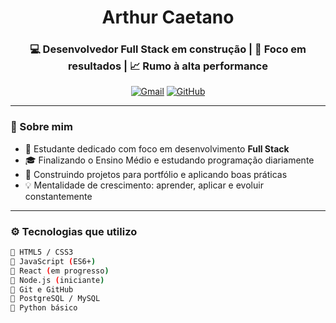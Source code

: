 <h1 align="center">Arthur Caetano</h1>
<h3 align="center">💻 Desenvolvedor Full Stack em construção | 🎯 Foco em resultados | 📈 Rumo à alta performance</h3>

<p align="center">
  <a href="mailto:arthur.caetano.da.silva01@gmail.com"><img src="https://img.shields.io/badge/Email-D14836?style=flat&logo=gmail&logoColor=white" alt="Gmail"/></a>
  <a href="https://github.com/arthur-ro"><img src="https://img.shields.io/github/followers/arthur-ro?label=GitHub&style=flat&logo=github" alt="GitHub"/></a>
</p>

---

### 🧠 Sobre mim

- 🚀 Estudante dedicado com foco em desenvolvimento **Full Stack**
- 🎓 Finalizando o Ensino Médio e estudando programação diariamente
- 🧱 Construindo projetos para portfólio e aplicando boas práticas
- 💡 Mentalidade de crescimento: aprender, aplicar e evoluir constantemente

---

### ⚙️ Tecnologias que utilizo

```bash
🔹 HTML5 / CSS3
🔹 JavaScript (ES6+)
🔹 React (em progresso)
🔹 Node.js (iniciante)
🔹 Git e GitHub
🔹 PostgreSQL / MySQL
🔹 Python básico

